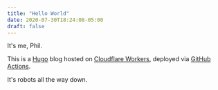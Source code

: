 ```yaml
---
title: "Hello World"
date: 2020-07-30T18:24:08-05:00
draft: false
---
```


It's me, Phil.

This is a [Hugo](https://gohugo.io/) blog hosted on [Cloudflare Workers](https://workers.cloudflare.com/), deployed via [GitHub Actions](https://github.com/features/actions).

It's robots all the way down.